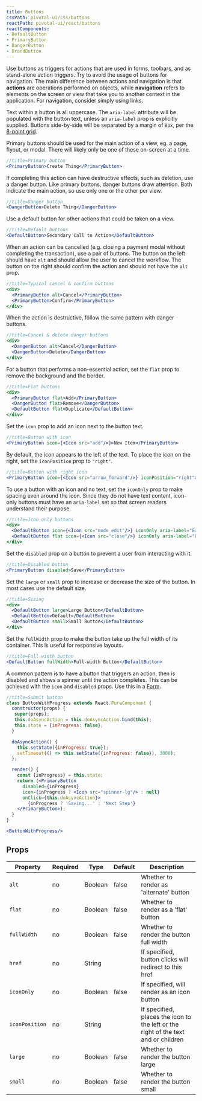```yaml
---
title: Buttons
cssPath: pivotal-ui/css/buttons
reactPath: pivotal-ui/react/buttons
reactComponents:
- DefaultButton
- PrimaryButton
- DangerButton
- BrandButton
---
```


Use buttons as triggers for actions that are used in forms, toolbars, and as stand-alone action triggers. Try to avoid the usage of buttons for navigation. The main difference between actions and navigation is that **actions** are operations performed on objects, while **navigation** refers to elements on the screen or view that take you to another context in the application. For navigation, consider simply using links.

Text within a button is all uppercase. The `aria-label` attribute will be populated with the button text, unless an `aria-label` prop is explicitly supplied. Buttons side-by-side will be separated by a margin of `8px`, per the [8-point grid](/concepts/8-point_grid/index).

Primary buttons should be used for the main action of a view, eg. a page, flyout, or modal. There will likely only be one of these on-screen at a time.

```jsx
//title=Primary button
<PrimaryButton>Create Thing</PrimaryButton>
```

If completing this action can have destructive effects, such as deletion, use a danger button. Like primary buttons, danger buttons draw attention. Both indicate the main action, so use only one or the other per view.

```jsx
//title=Danger button
<DangerButton>Delete Thing</DangerButton>
```

Use a default button for other actions that could be taken on a view.

```jsx
//title=Default buttons
<DefaultButton>Secondary Call to Action</DefaultButton>
```

When an action can be cancelled (e.g. closing a payment modal without completing the transaction), use a pair of buttons. The button on the left should have `alt` and should allow the user to cancel the workflow. The button on the right should confirm the action and should not have the `alt` prop.

```jsx
//title=Typical cancel & confirm buttons
<div>
  <PrimaryButton alt>Cancel</PrimaryButton>
  <PrimaryButton>Confirm</PrimaryButton>
</div>
```

When the action is destructive, follow the same pattern with danger buttons.

```jsx
//title=Cancel & delete danger buttons
<div>
  <DangerButton alt>Cancel</DangerButton>
  <DangerButton>Delete</DangerButton>
</div>
```

For a button that performs a non-essential action, set the `flat` prop to remove the background and the border.

```jsx
//title=Flat buttons
<div>
  <PrimaryButton flat>Add</PrimaryButton>
  <DangerButton flat>Remove</DangerButton>
  <DefaultButton flat>Duplicate</DefaultButton>
</div>
```

Set the `icon` prop to add an icon next to the button text.

```jsx
//title=Button with icon
<PrimaryButton icon={<Icon src="add"/>}>New Item</PrimaryButton>
```

By default, the icon appears to the left of the text. To place the icon on the right, set the `iconPosition` prop to `"right"`.

```jsx
//title=Button with right icon
<PrimaryButton icon={<Icon src="arrow_forward"/>} iconPosition="right">Next</PrimaryButton>
```

To use a button with an icon and no text, set the `iconOnly` prop to make spacing even around the icon. Since they do not have text content, icon-only buttons must have an `aria-label` set so that screen readers understand their purpose.

```jsx
//title=Icon-only buttons
<div>
  <DefaultButton icon={<Icon src="mode_edit"/>} iconOnly aria-label="Edit"/>
  <DefaultButton flat icon={<Icon src="close"/>} iconOnly aria-label="Edit"/>
</div>
```

Set the `disabled` prop on a button to prevent a user from interacting with it.

```jsx
//title=Disabled button
<PrimaryButton disabled>Save</PrimaryButton>
```

Set the `large` or `small` prop to increase or decrease the size of the button. In most cases use the default size.

```jsx
//title=Sizing
<div>
  <DefaultButton large>Large Button</DefaultButton>
  <DefaultButton>Default</DefaultButton>
  <DefaultButton small>Small Button</DefaultButton>
</div>
```

Set the `fullWidth` prop to make the button take up the full width of its container. This is useful for responsive layouts.

```jsx
//title=Full-width button
<DefaultButton fullWidth>Full-width Button</DefaultButton>
```

A common pattern is to have a button that triggers an action, then is disabled and shows a spinner until the action completes. This can be achieved with the `icon` and `disabled` props. Use this in a [Form](/components/forms/usage#form-submission).

```jsx
//title=Submit button
class ButtonWithProgress extends React.PureComponent {
  constructor(props) {
   super(props);
   this.doAsyncAction = this.doAsyncAction.bind(this);
   this.state = {inProgress: false};
  }

  doAsyncAction() {
    this.setState({inProgress: true});
    setTimeout(() => this.setState({inProgress: false}), 3000);
  };

  render() {
    const {inProgress} = this.state;
    return (<PrimaryButton
      disabled={inProgress}
      icon={inProgress ? <Icon src="spinner-lg"/> : null}
      onClick={this.doAsyncAction}>
        {inProgress ? 'Saving...' : 'Next Step'}
    </PrimaryButton>);
  }
}

<ButtonWithProgress/>
```

## Props

Property       | Required | Type    | Default | Description
---------------|----------|---------|---------|------------
`alt`          | no       | Boolean | false   | Whether to render as 'alternate' button
`flat`         | no       | Boolean | false   | Whether to render as a 'flat' button
`fullWidth`    | no       | Boolean | false   | Whether to render the button full width
`href`         | no       | String  |         | If specified, button clicks will redirect to this href
`iconOnly`     | no       | Boolean | false   | If specified, will render as an icon button
`iconPosition` | no       | String  |         | If specified, places the icon to the left or the right of the text and or children
`large`        | no       | Boolean | false   | Whether to render the button large
`small`        | no       | Boolean | false   | Whether to render the button small
